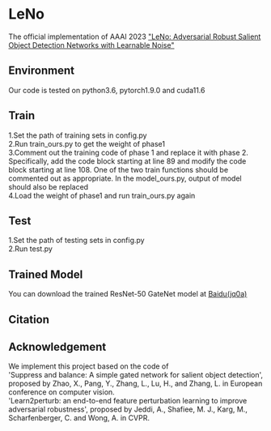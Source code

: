 # LeNo
The official implementation of AAAI 2023 ["LeNo: Adversarial Robust Salient Object Detection Networks with Learnable Noise"](https://arxiv.org/abs/2210.15392) 
## Environment
Our code is tested on python3.6, pytorch1.9.0 and cuda11.6
## Train
1.Set the path of training sets in config.py<br>
2.Run train_ours.py to get the weight of phase1<br>
3.Comment out the training code of phase 1 and replace it with phase 2. Specifically, add the code block starting at line 89 and modify the code block starting at line 108. One of the two train functions should be commented out as appropriate. In the model_ours.py, output of model should also be replaced<br>
4.Load the weight of phase1 and run train_ours.py again
## Test
1.Set the path of testing sets in config.py<br>
2.Run test.py
## Trained Model
You can download the trained ResNet-50 GateNet model at [Baidu(jq0a)](https://pan.baidu.com/s/1DX-pcdeolnNDu-gf1tBqqQ)
## Citation
## Acknowledgement
We implement this project based on the code of<br> 
'Suppress and balance: A simple gated network for salient object detection', proposed by Zhao, X., Pang, Y., Zhang, L., Lu, H., and Zhang, L. in European conference on computer vision.<br>
'Learn2perturb: an end-to-end feature perturbation learning to improve adversarial robustness', proposed by Jeddi, A., Shafiee, M. J., Karg, M.,  Scharfenberger, C. and Wong, A. in CVPR. 
